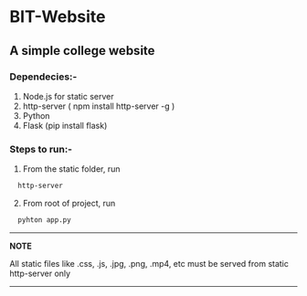 # BIT-Website
## A simple college website
### Dependecies:-
1) Node.js for static server
2) http-server ( npm install http-server -g )
3) Python
4) Flask (pip install flask)

### Steps to run:-
1) From the static folder, run
```sh
  http-server
```
2) From root of project, run
```sh
  pyhton app.py
```

---
**NOTE**

All static files like .css, .js, .jpg, .png, .mp4, etc must be served from static http-server only

---
